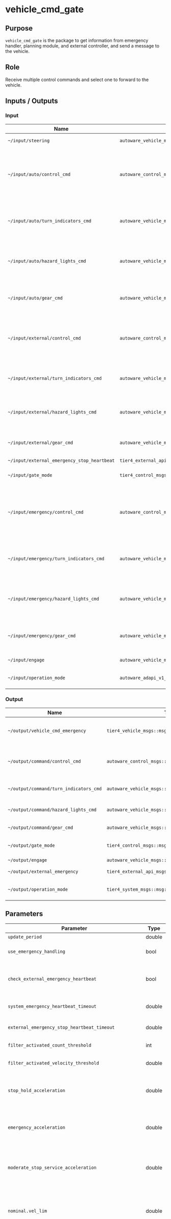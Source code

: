 # vehicle_cmd_gate

## Purpose

`vehicle_cmd_gate` is the package to get information from emergency handler, planning module, and external controller, and send a message to the vehicle.

## Role

Receive multiple control commands and select one to forward to the vehicle.

## Inputs / Outputs

### Input

| Name                                        | Type                                                | Description                                                          |
| ------------------------------------------- | --------------------------------------------------- | -------------------------------------------------------------------- |
| `~/input/steering`                          | `autoware_vehicle_msgs::msg::SteeringReport`        | steering status                                                      |
| `~/input/auto/control_cmd`                  | `autoware_control_msgs::msg::Control`               | command for lateral and longitudinal velocity from planning module   |
| `~/input/auto/turn_indicators_cmd`          | `autoware_vehicle_msgs::msg::TurnIndicatorsCommand` | turn indicators command from planning module                         |
| `~/input/auto/hazard_lights_cmd`            | `autoware_vehicle_msgs::msg::HazardLightsCommand`   | hazard lights command from planning module                           |
| `~/input/auto/gear_cmd`                     | `autoware_vehicle_msgs::msg::GearCommand`           | gear command from planning module                                    |
| `~/input/external/control_cmd`              | `autoware_control_msgs::msg::Control`               | command for lateral and longitudinal velocity from external          |
| `~/input/external/turn_indicators_cmd`      | `autoware_vehicle_msgs::msg::TurnIndicatorsCommand` | turn indicators command from external                                |
| `~/input/external/hazard_lights_cmd`        | `autoware_vehicle_msgs::msg::HazardLightsCommand`   | hazard lights command from external                                  |
| `~/input/external/gear_cmd`                 | `autoware_vehicle_msgs::msg::GearCommand`           | gear command from external                                           |
| `~/input/external_emergency_stop_heartbeat` | `tier4_external_api_msgs::msg::Heartbeat`           | heartbeat                                                            |
| `~/input/gate_mode`                         | `tier4_control_msgs::msg::GateMode`                 | gate mode (AUTO or EXTERNAL)                                         |
| `~/input/emergency/control_cmd`             | `autoware_control_msgs::msg::Control`               | command for lateral and longitudinal velocity from emergency handler |
| `~/input/emergency/turn_indicators_cmd`     | `autoware_vehicle_msgs::msg::TurnIndicatorsCommand` | turn indicators command from emergency handler                       |
| `~/input/emergency/hazard_lights_cmd`       | `autoware_vehicle_msgs::msg::HazardLightsCommand`   | hazard lights command from emergency handler                         |
| `~/input/emergency/gear_cmd`                | `autoware_vehicle_msgs::msg::GearCommand`           | gear command from emergency handler                                  |
| `~/input/engage`                            | `autoware_vehicle_msgs::msg::Engage`                | engage signal                                                        |
| `~/input/operation_mode`                    | `autoware_adapi_v1_msgs::msg::OperationModeState`   | operation mode of Autoware                                           |

### Output

| Name                                   | Type                                                | Description                                              |
| -------------------------------------- | --------------------------------------------------- | -------------------------------------------------------- |
| `~/output/vehicle_cmd_emergency`       | `tier4_vehicle_msgs::msg::VehicleEmergencyStamped`  | emergency state which was originally in vehicle command  |
| `~/output/command/control_cmd`         | `autoware_control_msgs::msg::Control`               | command for lateral and longitudinal velocity to vehicle |
| `~/output/command/turn_indicators_cmd` | `autoware_vehicle_msgs::msg::TurnIndicatorsCommand` | turn indicators command to vehicle                       |
| `~/output/command/hazard_lights_cmd`   | `autoware_vehicle_msgs::msg::HazardLightsCommand`   | hazard lights command to vehicle                         |
| `~/output/command/gear_cmd`            | `autoware_vehicle_msgs::msg::GearCommand`           | gear command to vehicle                                  |
| `~/output/gate_mode`                   | `tier4_control_msgs::msg::GateMode`                 | gate mode (AUTO or EXTERNAL)                             |
| `~/output/engage`                      | `autoware_vehicle_msgs::msg::Engage`                | engage signal                                            |
| `~/output/external_emergency`          | `tier4_external_api_msgs::msg::Emergency`           | external emergency signal                                |
| `~/output/operation_mode`              | `tier4_system_msgs::msg::OperationMode`             | current operation mode of the vehicle_cmd_gate           |

## Parameters

| Parameter                                             | Type     | Description                                                                                                                                                                                 |
| ----------------------------------------------------- | -------- | ------------------------------------------------------------------------------------------------------------------------------------------------------------------------------------------- |
| `update_period`                                       | double   | update period                                                                                                                                                                               |
| `use_emergency_handling`                              | bool     | true when emergency handler is used                                                                                                                                                         |
| `check_external_emergency_heartbeat`                  | bool     | true when checking heartbeat for emergency stop                                                                                                                                             |
| `system_emergency_heartbeat_timeout`                  | double   | timeout for system emergency                                                                                                                                                                |
| `external_emergency_stop_heartbeat_timeout`           | double   | timeout for external emergency                                                                                                                                                              |
| `filter_activated_count_threshold`                    | int      | threshold for filter activation                                                                                                                                                             |
| `filter_activated_velocity_threshold`                 | double   | velocity threshold for filter activation                                                                                                                                                    |
| `stop_hold_acceleration`                              | double   | longitudinal acceleration cmd when vehicle should stop                                                                                                                                      |
| `emergency_acceleration`                              | double   | longitudinal acceleration cmd when vehicle stop with emergency                                                                                                                              |
| `moderate_stop_service_acceleration`                  | double   | longitudinal acceleration cmd when vehicle stop with moderate stop service                                                                                                                  |
| `nominal.vel_lim`                                     | double   | limit of longitudinal velocity (activated in AUTONOMOUS operation mode)                                                                                                                     |
| `nominal.reference_speed_points`                      | <double> | velocity point used as a reference when calculate control command limit (activated in AUTONOMOUS operation mode). The size of this array must be equivalent to the size of the limit array. |
| `nominal.lon_acc_lim_for_lon_vel`                     | <double> | array of limits for longitudinal acceleration (activated in AUTONOMOUS operation mode)                                                                                                      |
| `nominal.lon_jerk_lim_for_lon_acc`                    | <double> | array of limits for longitudinal jerk (activated in AUTONOMOUS operation mode)                                                                                                              |
| `nominal.lat_acc_lim_for_steer_cmd`                   | <double> | array of limits for lateral acceleration (activated in AUTONOMOUS operation mode)                                                                                                           |
| `nominal.lat_jerk_lim_for_steer_cmd`                  | <double> | array of limits for lateral jerk (activated in AUTONOMOUS operation mode)                                                                                                                   |
| `nominal.steer_cmd_lim`                               | <double> | array of limits for steering angle (activated in AUTONOMOUS operation mode)                                                                                                                 |
| `nominal.steer_rate_lim_for_steer_cmd`                | <double> | array of limits for command steering rate (activated in AUTONOMOUS operation mode)                                                                                                          |
| `nominal.steer_cmd_diff_lim_from_current_steer`       | <double> | array of limits for difference between current and command steering angle (activated in AUTONOMOUS operation mode)                                                                          |
| `on_transition.vel_lim`                               | double   | limit of longitudinal velocity (activated in TRANSITION operation mode)                                                                                                                     |
| `on_transition.reference_speed_points`                | <double> | velocity point used as a reference when calculate control command limit (activated in TRANSITION operation mode). The size of this array must be equivalent to the size of the limit array. |
| `on_transition.lon_acc_lim_for_lon_vel`               | <double> | array of limits for longitudinal acceleration (activated in TRANSITION operation mode)                                                                                                      |
| `on_transition.lon_jerk_lim_for_lon_acc`              | <double> | array of limits for longitudinal jerk (activated in TRANSITION operation mode)                                                                                                              |
| `on_transition.lat_acc_lim_for_steer_cmd`             | <double> | array of limits for lateral acceleration (activated in TRANSITION operation mode)                                                                                                           |
| `on_transition.lat_jerk_lim_for_steer_cmd`            | <double> | array of limits for lateral jerk (activated in TRANSITION operation mode)                                                                                                                   |
| `on_transition.steer_cmd_lim`                         | <double> | array of limits for steering angle (activated in TRANSITION operation mode)                                                                                                                 |
| `on_transition.steer_rate_lim_for_steer_cmd`          | <double> | array of limits for command steering rate (activated in TRANSITION operation mode)                                                                                                          |
| `on_transition.steer_cmd_diff_lim_from_current_steer` | <double> | array of limits for difference between current and command steering angle (activated in TRANSITION operation mode)                                                                          |

### Parameter Naming Convention

The parameters follow specific naming patterns to clearly distinguish between different types of constraints and their relationships:

#### Pattern 1: `[constraint]_lim_for_[target]`

- **Format**: `[physical_constraint]_lim_for_[controlled_variable]`
- **Description**: Defines limits based on physical constraints (acceleration, jerk, etc.) applied to control variables

#### Pattern 2: `[target]_[constraint]_lim_from_[reference]`

- **Format**: `[controlled_variable]_[constraint_type]_lim_from_[reference_variable]`
- **Description**: Defines limits on the difference or deviation of a control variable from a reference value

#### Pattern 3: `[target]_lim`

- **Format**: `[controlled_variable]_lim`
- **Description**: Defines absolute limits for control variables

## Functionality

### Main Functionality

- Receive multiple control commands (from Autoware planning, emergency handler, remote control, etc.) and select one to forward to the vehicle.
- Apply a final guard on the selected command to enforce absolute safety limits (e.g., maximum steering rate). This is not a comfort filter.
- Enforce transition guards during mode changes into autonomous driving (e.g., remote→autonomous, manual→autonomous) to limit sudden changes. Integration with the Operation Transition Manager is recommended, though code boundaries should be maintained due to its complexity.

### Sub-Functionality

- Check heartbeat signals to verify connectivity for each input (e.g., emergency external heartbeat).
- Publish status indicating whether the final guard is active. Active guard in autonomous mode implies an unexpected constraint in command generation and requires attention.
- Leverage guard status during mode transitions to notify operators/drivers that a strong constraint is active (focus on "transition in progress" rather than simple filter activation).

### Filter function

This module incorporates a limitation filter to the control command right before its published. Primarily for safety, this filter restricts the output range of all control commands published through Autoware.

The limitation values are calculated based on the 1D interpolation of the limitation array parameters. Here is an example for the longitudinal jerk limit.

![filter-example](./image/filter.png)

Notation: this filter is not designed to enhance ride comfort. Its main purpose is to detect and remove abnormal values in the control outputs during the final stages of Autoware. If this filter is frequently active, it implies the control module may need tuning. If you're aiming to smoothen the signal via a low-pass filter or similar techniques, that should be handled in the control module. When the filter is activated, the topic `~/is_filter_activated` is published.

Notation 2: If you use vehicles in which the driving force is controlled by the accelerator/brake pedal, the jerk limit, denoting the pedal rate limit, must be sufficiently relaxed at low speeds.
Otherwise, quick pedal changes at start/stop will not be possible, resulting in slow starts and creep down on hills.
This functionality for starting/stopping was embedded in the source code but was removed because it was complex and could be achieved by parameters.

## Assumptions / Known limits

### External Emergency Heartbeat

The parameter `check_external_emergency_heartbeat` (true by default) enables an emergency stop request from external modules.
This feature requires a `~/input/external_emergency_stop_heartbeat` topic for health monitoring of the external module, and the vehicle_cmd_gate module will not start without the topic.
The `check_external_emergency_heartbeat` parameter must be false when the "external emergency stop" function is not used.

### Commands on Mode changes

Output commands' topics: `turn_indicators_cmd`, `hazard_light` and `gear_cmd` are selected based on `gate_mode`.
However, to ensure the continuity of commands, these commands will not change until the topics of new input commands arrive, even if a mode change occurs.

## Caution

- This node depends on the Operation Mode Transition Manager for Engage state transitions at the design level.
- Tests are essential and must be retained.
